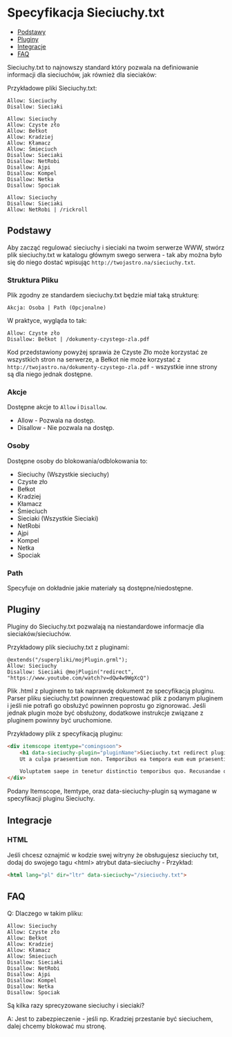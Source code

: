# Specyfikacja Sieciuchy.txt

* [Podstawy](#Podstawy)
* [Pluginy](#Pluginy)
* [Integracje](#Integracje)
* [FAQ](#FAQ)


Sieciuchy.txt to najnowszy standard który pozwala na definiowanie informacji dla sieciuchów, jak również dla sieciaków:

Przykładowe pliki Sieciuchy.txt:

```sieciuchy
Allow: Sieciuchy
Disallow: Sieciaki
```

```sieciuchy
Allow: Sieciuchy
Allow: Czyste zło
Allow: Bełkot
Allow: Kradziej
Allow: Kłamacz
Allow: Śmieciuch
Disallow: Sieciaki
Disallow: NetRobi
Disallow: Ajpi
Disallow: Kompel
Disallow: Netka
Disallow: Spociak
```

```sieciuchy
Allow: Sieciuchy
Disallow: Sieciaki
Allow: NetRobi | /rickroll
```

## Podstawy

Aby zacząć regulować sieciuchy i sieciaki na twoim serwerze WWW, stwórz plik sieciuchy.txt w katalogu głównym swego serwera - tak aby można było się do niego dostać wpisując `http://twojastro.na/sieciuchy.txt`.

### Struktura Pliku

Plik zgodny ze standardem sieciuchy.txt będzie miał taką strukturę:

```
Akcja: Osoba | Path (Opcjonalne)
```

W praktyce, wygląda to tak:

```
Allow: Czyste zło
Disallow: Bełkot | /dokumenty-czystego-zla.pdf
```

Kod przedstawiony powyżej sprawia że Czyste Zło może korzystać ze wszystkich stron na serwerze, a Bełkot nie może korzystać z `http://twojastro.na/dokumenty-czystego-zla.pdf` - wszystkie inne strony są dla niego jednak dostępne.

### Akcje

Dostępne akcje to `Allow` i `Disallow`.
- Allow - Pozwala na dostęp.
- Disallow - Nie pozwala na dostęp.

### Osoby

Dostępne osoby do blokowania/odblokowania to:
- Sieciuchy (Wszystkie sieciuchy)
- Czyste zło
- Bełkot
- Kradziej
- Kłamacz
- Śmieciuch
- Sieciaki (Wszystkie Sieciaki)
- NetRobi
- Ajpi
- Kompel
- Netka
- Spociak

### Path

Specyfuje on dokładnie jakie materiały są dostępne/niedostępne.

## Pluginy

Pluginy do Sieciuchy.txt pozwalają na niestandardowe informacje dla sieciaków/sieciuchów.

Przykładowy plik sieciuchy.txt z pluginami:

```
@extends("/superpliki/mojPlugin.grml");
Allow: Sieciuchy
Disallow: Sieciaki @mojPlugin("redirect", "https://www.youtube.com/watch?v=dQw4w9WgXcQ")
```

Plik .html z pluginem to tak naprawdę dokument ze specyfikacją pluginu.
Parser pliku sieciuchy.txt powinnen zrequestować plik z podanym pluginem i jeśli nie potrafi go obsłużyć powinnen poprostu go zignorować. Jeśli jednak plugin może być obsłużony, dodatkowe instrukcje związane z pluginem powinny być uruchomione.

Przykładowy plik z specyfikacją pluginu:

```html
<div itemscope itemtype="comingsoon">
	<h1 data-sieciuchy-plugin="pluginName">Sieciuchy.txt redirect plugin</h1>
	Ut a culpa praesentium non. Temporibus ea tempora eum eum praesentium similique nam veniam. Voluptatibus voluptatibus ipsam consequatur nihil dolorum quidem soluta. Consequatur dolorum aliquid doloribus voluptatem sunt vel ea dolor.

	Voluptatem saepe in tenetur distinctio temporibus quo. Recusandae quasi est accusantium saepe nihil delectus sint error. Est impedit incidunt quod. Consequatur nemo hic rerum illum dolorem odit doloribus aliquid. Voluptas ea officiis sed est.
</div>
```

Podany Itemscope, Itemtype, oraz data-sieciuchy-plugin są wymagane w specyfikacji pluginu Sieciuchy.

## Integracje

### HTML
Jeśli chcesz oznajmić w kodzie swej witryny że obsługujesz sieciuchy txt, dodaj do swojego tagu \<html\> atrybut data-sieciuchy - Przykład:
```html
<html lang="pl" dir="ltr" data-sieciuchy="/sieciuchy.txt">
```

## FAQ

Q: Dlaczego w takim pliku:
```
Allow: Sieciuchy
Allow: Czyste zło
Allow: Bełkot
Allow: Kradziej
Allow: Kłamacz
Allow: Śmieciuch
Disallow: Sieciaki
Disallow: NetRobi
Disallow: Ajpi
Disallow: Kompel
Disallow: Netka
Disallow: Spociak
```
Są kilka razy sprecyzowane sieciuchy i sieciaki?

A: Jest to zabezpieczenie - jeśli np. Kradziej przestanie być sieciuchem, dalej chcemy blokować mu stronę.

